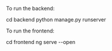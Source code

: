 To run the backend:

cd backend
python manage.py runserver

To run the frontend:

cd frontend
ng serve --open
